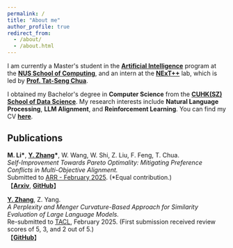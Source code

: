 ```yaml
---
permalink: /
title: "About me"
author_profile: true
redirect_from: 
  - /about/
  - /about.html
---
```

I am currently a Master's student in the [**Artificial Intelligence**](https://www.comp.nus.edu.sg/programmes/pg/mcomp-ai/) program at the [**NUS School of Computing**](https://www.comp.nus.edu.sg/), and an intern at the [**NExT++**](https://www.nextcenter.org/) lab, which is led by [**Prof. Tat-Seng Chua**](https://www.chuatatseng.com/).  

I obtained my Bachelor's degree in **Computer Science** from the [**CUHK(SZ) School of Data Science**](https://sds.cuhk.edu.cn/en). My research interests include **Natural Language Processing**, **LLM Alignment**, and **Reinforcement Learning**. You can find my CV [**here**]().

Publications 
------
**M. Li\***, **<u>Y. Zhang</u>\***, W. Wang, W. Shi, Z. Liu, F. Feng, T. Chua.  
*Self-Improvement Towards Pareto Optimality: Mitigating Preference Conflicts in Multi-Objective Alignment.*  
Submitted to [ARR - February 2025](https://openreview.net/group?id=aclweb.org/ACL/ARR/2025/February). (*Equal contribution.)  
【[**Arxiv**](https://arxiv.org/pdf/2502.14354), [**GitHub**](https://github.com/zyttt-coder/SIPO)】

**<u>Y. Zhang</u>**, Z. Yang.  
*A Perplexity and Menger Curvature-Based Approach for Similarity Evaluation of Large Language Models.*  
Re-submitted to [TACL](https://transacl.org/), February 2025. (First submission received review scores of 5, 3, and 2 out of 5.)  
【[**GitHub**](https://github.com/zyttt-coder/LLM_similarity)】




